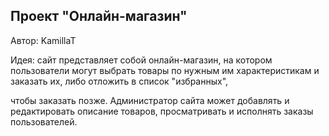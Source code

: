Проект "Онлайн-магазин"
---
Автор: KamillaT

Идея: сайт представляет собой онлайн-магазин, на котором пользователи могут выбрать товары по нужным им характеристикам и заказать их, либо отложить в список "избранных",

чтобы заказать позже. Администратор сайта может добавлять и редактировать описание товаров, просматривать и исполнять заказы пользователей. 

